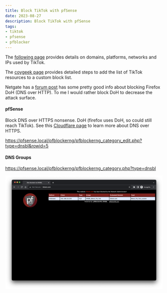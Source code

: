 ```yaml
---
title: Block TikTok with pfSense
date: 2023-08-27
description: Block TikTok with pfSense
tags:
- tiktok
- pfsense
- pfblocker
---
```


The <a href="https://www.netify.ai/resources/applications/tiktok" target="_blank">following page</a> provides details on domains, platforms, networks and IPs used by TikTok.

The <a href="https://coygeek.com/docs/pfsense-tiktok/" target="_blank">coygeek page</a> provides detailed steps to add the list of TikTok resources to a custom block list.

Netgate has a <a href="https://forum.netgate.com/topic/154408/firefox-users-and-doh/15" target="_blank">forum post</a> has some pretty good info about blocking Firefox DoH (DNS over HTTP). To me I would rather block DoH to decrease the attack surface.

#### **pfSense**
Block DNS over HTTPS nonsense. DoH (firefox uses DoH, so could still reach TikTok). See this <a href="https://developers.cloudflare.com/1.1.1.1/encryption/dns-over-https/" target="_blank">Cloudflare page</a> to learn more about DNS over HTTPS.

https://pfsense.local/pfblockerng/pfblockerng_category_edit.php?type=dnsbl&rowid=5

#### **DNS Groups**
https://pfsense.local/pfblockerng/pfblockerng_category.php?type=dnsbl

<img src="https://raw.githubusercontent.com/KDN-Cloud/b.aklein.me/main/img/tiktok-blocked.png" alt="tiktok blocked">
